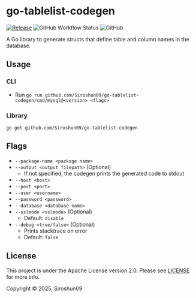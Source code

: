 # go-tablelist-codegen

[![Release](https://img.shields.io/github/release/Siroshun09/go-tablelist-codegen)](https://github.com/Siroshun09/go-tablelist-codegen/releases/latest)
![GitHub Workflow Status](https://img.shields.io/github/actions/workflow/status/Siroshun09/go-tablelist-codegen/ci.yml?branch=main)
![GitHub](https://img.shields.io/github/license/Siroshun09/go-tablelist-codegen)

A Go library to generate structs that define table and column names in the database.

## Usage

### CLI

- Run `go run github.com/Siroshun09/go-tablelist-codegen/cmd/mysql@<version> <flags>`

### Library

```shell
go get github.com/Siroshun09/go-tablelist-codegen
```

## Flags

- `--package-name <package name>`
- `--output <output filepath>` (Optional)
  - If not specified, the codegen prints the generated code to stdout
- `--host <host>`
- `--port <port>`
- `--user <username>`
- `--password <password>`
- `--database <database name>`
- `--sslmode <sslmode>` (Optional)
  - Default: `disable`
- `--debug <true/false>` (Optional)
  - Prints stacktrace on error
  - Default: `false`

## License

This project is under the Apache License version 2.0. Please see [LICENSE](LICENSE) for more info.

Copyright © 2025, Siroshun09
